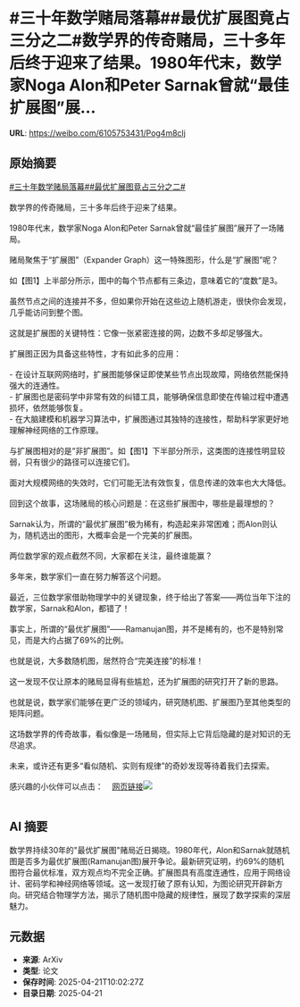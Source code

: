 # #三十年数学赌局落幕##最优扩展图竟占三分之二#数学界的传奇赌局，三十多年后终于迎来了结果。1980年代末，数学家Noga Alon和Peter Sarnak曾就“最佳扩展图”展...

**URL**: https://weibo.com/6105753431/Pog4m8clj

## 原始摘要

<a href="https://m.weibo.cn/search?containerid=231522type%3D1%26t%3D10%26q%3D%23%E4%B8%89%E5%8D%81%E5%B9%B4%E6%95%B0%E5%AD%A6%E8%B5%8C%E5%B1%80%E8%90%BD%E5%B9%95%23&amp;extparam=%23%E4%B8%89%E5%8D%81%E5%B9%B4%E6%95%B0%E5%AD%A6%E8%B5%8C%E5%B1%80%E8%90%BD%E5%B9%95%23" data-hide=""><span class="surl-text">#三十年数学赌局落幕#</span></a><a href="https://m.weibo.cn/search?containerid=231522type%3D1%26t%3D10%26q%3D%23%E6%9C%80%E4%BC%98%E6%89%A9%E5%B1%95%E5%9B%BE%E7%AB%9F%E5%8D%A0%E4%B8%89%E5%88%86%E4%B9%8B%E4%BA%8C%23&amp;extparam=%23%E6%9C%80%E4%BC%98%E6%89%A9%E5%B1%95%E5%9B%BE%E7%AB%9F%E5%8D%A0%E4%B8%89%E5%88%86%E4%B9%8B%E4%BA%8C%23" data-hide=""><span class="surl-text">#最优扩展图竟占三分之二#</span></a><br><br>数学界的传奇赌局，三十多年后终于迎来了结果。<br><br>1980年代末，数学家Noga Alon和Peter Sarnak曾就“最佳扩展图”展开了一场赌局。<br><br>赌局聚焦于“扩展图”（Expander Graph）这一特殊图形，什么是“扩展图”呢？<br><br>如【图1】上半部分所示，图中的每个节点都有三条边，意味着它的“度数”是3。<br><br>虽然节点之间的连接并不多，但如果你开始在这些边上随机游走，很快你会发现，几乎能访问到整个图。<br><br>这就是扩展图的关键特性：它像一张紧密连接的网，边数不多却足够强大。<br><br>扩展图正因为具备这些特性，才有如此多的应用：<br><br>- 在设计互联网网络时，扩展图能够保证即使某些节点出现故障，网络依然能保持强大的连通性。<br>- 扩展图也是密码学中非常有效的纠错工具，能够确保信息即使在传输过程中遭遇损坏，依然能够恢复。<br>- 在大脑建模和机器学习算法中，扩展图通过其独特的连接性，帮助科学家更好地理解神经网络的工作原理。<br><br>与扩展图相对的是“非扩展图”。如【图1】下半部分所示，这类图的连接性明显较弱，只有很少的路径可以连接它们。<br><br>面对大规模网络的失效时，它们可能无法有效恢复，信息传递的效率也大大降低。<br><br>回到这个故事，这场赌局的核心问题是：在这些扩展图中，哪些是最理想的？<br><br>Sarnak认为，所谓的“最优扩展图”极为稀有，构造起来非常困难；而Alon则认为，随机选出的图形，大概率会是一个完美的扩展图。<br><br>两位数学家的观点截然不同，大家都在关注，最终谁能赢？<br><br>多年来，数学家们一直在努力解答这个问题。<br><br>最近，三位数学家借助物理学中的关键现象，终于给出了答案——两位当年下注的数学家，Sarnak和Alon，都错了！<br><br>事实上，所谓的“最优扩展图”——Ramanujan图，并不是稀有的，也不是特别常见，而是大约占据了69%的比例。<br><br>也就是说，大多数随机图，居然符合“完美连接”的标准！<br><br>这一发现不仅让原本的赌局显得有些尴尬，还为扩展图的研究打开了新的思路。<br><br>也就是说，数学家们能够在更广泛的领域内，研究随机图、扩展图乃至其他类型的矩阵问题。<br><br>这场数学界的传奇故事，看似像是一场赌局，但实际上它背后隐藏的是对知识的无尽追求。<br><br>未来，或许还有更多“看似随机、实则有规律”的奇妙发现等待着我们去探索。<br><br>感兴趣的小伙伴可以点击：<a href="https://weibo.cn/sinaurl?u=https%3A%2F%2Fwww.quantamagazine.org%2Fnew-proof-settles-decades-old-bet-about-connected-networks-20250418%2F" data-hide=""><span class="url-icon"><img style="width: 1rem;height: 1rem" src="https://h5.sinaimg.cn/upload/2015/09/25/3/timeline_card_small_web_default.png" referrerpolicy="no-referrer"></span><span class="surl-text">网页链接</span></a><img style="" src="https://tvax1.sinaimg.cn/large/006Fd7o3gy1i0o85evgpnj30fk0yuthm.jpg" referrerpolicy="no-referrer"><br><br>

## AI 摘要

数学界持续30年的"最优扩展图"赌局近日揭晓。1980年代，Alon和Sarnak就随机图是否多为最优扩展图(Ramanujan图)展开争论。最新研究证明，约69%的随机图符合最优标准，双方观点均不完全正确。扩展图具有高度连通性，应用于网络设计、密码学和神经网络等领域。这一发现打破了原有认知，为图论研究开辟新方向。研究结合物理学方法，揭示了随机图中隐藏的规律性，展现了数学探索的深层魅力。

## 元数据

- **来源**: ArXiv
- **类型**: 论文
- **保存时间**: 2025-04-21T10:02:27Z
- **目录日期**: 2025-04-21
